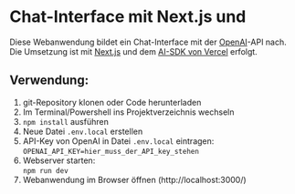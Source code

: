 # Chat-Interface mit Next.js und

Diese Webanwendung bildet ein Chat-Interface mit der
[OpenAI](https://openai.com/)-API nach. Die Umsetzung
ist mit [Next.js](https://nextjs.org) und dem
[AI-SDK von Vercel](https://sdk.vercel.ai) erfolgt.

## Verwendung:

1. git-Repository klonen oder Code herunterladen
1. Im Terminal/Powershell ins Projektverzeichnis wechseln
1. `npm install` ausführen
1. Neue Datei `.env.local` erstellen
1. API-Key von OpenAI in Datei `.env.local` eintragen: \
   `OPENAI_API_KEY=hier_muss_der_API_key_stehen`
1. Webserver starten: \
   `npm run dev`
1. Webanwendung im Browser öffnen (http://localhost:3000/)
